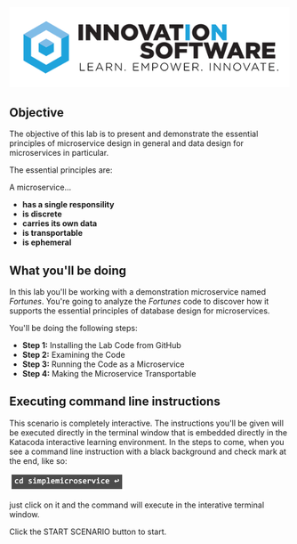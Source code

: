 ![logo](12factor-001/assets/logo-sm.png)

## Objective

The objective of this lab is to present and demonstrate the essential principles of microservice design in general and data design for microservices in particular.

The essential principles are:

A microservice...

* **has a single responsility**
* **is discrete**
* **carries its own data**
* **is transportable**
* **is ephemeral**



## What you'll be doing 

In this lab you'll be working with a demonstration microservice named *Fortunes*.  You're going to  analyze the *Fortunes*  code to discover how it supports the essential principles of database design for microservices.

You'll be doing the following steps:

* **Step 1:** Installing the Lab Code from GitHub
* **Step 2:** Examining the Code
* **Step 3:** Running the Code as a Microservice
* **Step 4:** Making the Microservice Transportable

## Executing command line instructions 

This scenario is completely interactive. The instructions you'll be given will be executed directly in the terminal window that is embedded directly in the Katacoda interactive learning environment. In the steps to come, when you see a command line instruction with a black background and check mark at the end, like so:

![Katacoda command line](mstran-001/assets/command-01.png)

just click on it and the command will execute in the interative terminal window.

Click the START SCENARIO button to start.